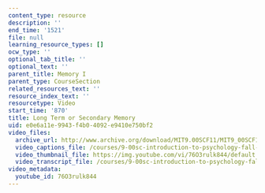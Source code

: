 ```yaml
---
content_type: resource
description: ''
end_time: '1521'
file: null
learning_resource_types: []
ocw_type: ''
optional_tab_title: ''
optional_text: ''
parent_title: Memory I
parent_type: CourseSection
related_resources_text: ''
resource_index_text: ''
resourcetype: Video
start_time: '870'
title: Long Term or Secondary Memory
uid: e0e6a11e-9943-f4b0-4092-e9410e750bf2
video_files:
  archive_url: http://www.archive.org/download/MIT9.00SCF11/MIT9_00SCF11_lec10_300k.mp4
  video_captions_file: /courses/9-00sc-introduction-to-psychology-fall-2011/b3271c7f9056577385028c96bd286d28_76O3rulk844.vtt
  video_thumbnail_file: https://img.youtube.com/vi/76O3rulk844/default.jpg
  video_transcript_file: /courses/9-00sc-introduction-to-psychology-fall-2011/32742a76ab09aedcab3d38d4971c6fbc_76O3rulk844.pdf
video_metadata:
  youtube_id: 76O3rulk844
---
```

